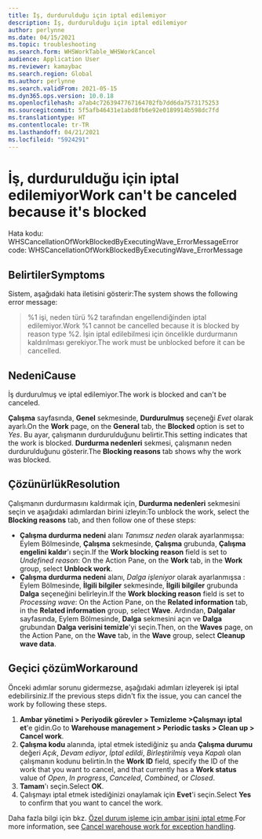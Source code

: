 ```yaml
---
title: İş, durdurulduğu için iptal edilemiyor
description: İş, durdurulduğu için iptal edilemiyor
author: perlynne
ms.date: 04/15/2021
ms.topic: troubleshooting
ms.search.form: WHSWorkTable_WHSWorkCancel
audience: Application User
ms.reviewer: kamaybac
ms.search.region: Global
ms.author: perlynne
ms.search.validFrom: 2021-05-15
ms.dyn365.ops.version: 10.0.18
ms.openlocfilehash: a7ab4c7263947767164702fb7dd6da7573175253
ms.sourcegitcommit: 5f5afb46431e1abd8fb6e92e0189914b598dc7fd
ms.translationtype: HT
ms.contentlocale: tr-TR
ms.lasthandoff: 04/21/2021
ms.locfileid: "5924291"
---
```

# <a name="work-cant-be-canceled-because-its-blocked"></a><span data-ttu-id="1d505-103">İş, durdurulduğu için iptal edilemiyor</span><span class="sxs-lookup"><span data-stu-id="1d505-103">Work can't be canceled because it's blocked</span></span>

<span data-ttu-id="1d505-104">Hata kodu: WHSCancellationOfWorkBlockedByExecutingWave_ErrorMessage</span><span class="sxs-lookup"><span data-stu-id="1d505-104">Error code: WHSCancellationOfWorkBlockedByExecutingWave_ErrorMessage</span></span>

## <a name="symptoms"></a><span data-ttu-id="1d505-105">Belirtiler</span><span class="sxs-lookup"><span data-stu-id="1d505-105">Symptoms</span></span>

<span data-ttu-id="1d505-106">Sistem, aşağıdaki hata iletisini gösterir:</span><span class="sxs-lookup"><span data-stu-id="1d505-106">The system shows the following error message:</span></span>

> <span data-ttu-id="1d505-107">%1 işi, neden türü %2 tarafından engellendiğinden iptal edilemiyor.</span><span class="sxs-lookup"><span data-stu-id="1d505-107">Work %1 cannot be cancelled because it is blocked by reason type %2.</span></span> <span data-ttu-id="1d505-108">İşin iptal edilebilmesi için öncelikle durdurmanın kaldırılması gerekiyor.</span><span class="sxs-lookup"><span data-stu-id="1d505-108">The work must be unblocked before it can be cancelled.</span></span>

## <a name="cause"></a><span data-ttu-id="1d505-109">Nedeni</span><span class="sxs-lookup"><span data-stu-id="1d505-109">Cause</span></span>

<span data-ttu-id="1d505-110">İş durdurulmuş ve iptal edilemiyor.</span><span class="sxs-lookup"><span data-stu-id="1d505-110">The work is blocked and can't be canceled.</span></span>

<span data-ttu-id="1d505-111">**Çalışma** sayfasında, **Genel** sekmesinde, **Durdurulmuş** seçeneği *Evet* olarak ayarlı.</span><span class="sxs-lookup"><span data-stu-id="1d505-111">On the **Work** page, on the **General** tab, the **Blocked** option is set to *Yes*.</span></span> <span data-ttu-id="1d505-112">Bu ayar, çalışmanın durdurulduğunu belirtir.</span><span class="sxs-lookup"><span data-stu-id="1d505-112">This setting indicates that the work is blocked.</span></span> <span data-ttu-id="1d505-113">**Durdurma nedenleri** sekmesi, çalışmanın neden durdurulduğunu gösterir.</span><span class="sxs-lookup"><span data-stu-id="1d505-113">The **Blocking reasons** tab shows why the work was blocked.</span></span>

## <a name="resolution"></a><span data-ttu-id="1d505-114">Çözünürlük</span><span class="sxs-lookup"><span data-stu-id="1d505-114">Resolution</span></span>

<span data-ttu-id="1d505-115">Çalışmanın durdurmasını kaldırmak için, **Durdurma nedenleri** sekmesini seçin ve aşağıdaki adımlardan birini izleyin:</span><span class="sxs-lookup"><span data-stu-id="1d505-115">To unblock the work, select the **Blocking reasons** tab, and then follow one of these steps:</span></span>

- <span data-ttu-id="1d505-116">**Çalışma durdurma nedeni** alanı *Tanımsız neden* olarak ayarlanmışsa: Eylem Bölmesinde, **Çalışma** sekmesinde, **Çalışma** grubunda, **Çalışma engelini kaldır**'ı seçin.</span><span class="sxs-lookup"><span data-stu-id="1d505-116">If the **Work blocking reason** field is set to *Undefined reason*: On the Action Pane, on the **Work** tab, in the **Work** group, select **Unblock work**.</span></span>
- <span data-ttu-id="1d505-117">**Çalışma durdurma nedeni** alanı, *Dalga işleniyor* olarak ayarlanmışsa : Eylem Bölmesinde, **İlgili bilgiler** sekmesinde, **İlgili bilgiler** grubunda **Dalga** seçeneğini belirleyin.</span><span class="sxs-lookup"><span data-stu-id="1d505-117">If the **Work blocking reason** field is set to *Processing wave*: On the Action Pane, on the **Related information** tab, in the **Related information** group, select **Wave**.</span></span> <span data-ttu-id="1d505-118">Ardından, **Dalgalar** sayfasında, Eylem Bölmesinde, **Dalga** sekmesini açın ve **Dalga** grubundan **Dalga verisini temizle**'yi seçin.</span><span class="sxs-lookup"><span data-stu-id="1d505-118">Then, on the **Waves** page, on the Action Pane, on the **Wave** tab, in the **Wave** group, select **Cleanup wave data**.</span></span>

## <a name="workaround"></a><span data-ttu-id="1d505-119">Geçici çözüm</span><span class="sxs-lookup"><span data-stu-id="1d505-119">Workaround</span></span>

<span data-ttu-id="1d505-120">Önceki adımlar sorunu gidermezse, aşağıdaki adımları izleyerek işi iptal edebilirsiniz.</span><span class="sxs-lookup"><span data-stu-id="1d505-120">If the previous steps didn't fix the issue, you can cancel the work by following these steps.</span></span>

1. <span data-ttu-id="1d505-121">**Ambar yönetimi \> Periyodik görevler \> Temizleme \>Çalışmayı iptal et**'e gidin.</span><span class="sxs-lookup"><span data-stu-id="1d505-121">Go to **Warehouse management \> Periodic tasks \> Clean up \> Cancel work**.</span></span>
1. <span data-ttu-id="1d505-122">**Çalışma kodu** alanında, iptal etmek istediğiniz şu anda **Çalışma durumu** değeri *Açık*, *Devam ediyor*, *İptal edildi*, *Birleştirilmiş* veya *Kapalı* olan çalışmanın kodunu belirtin.</span><span class="sxs-lookup"><span data-stu-id="1d505-122">In the **Work ID** field, specify the ID of the work that you want to cancel, and that currently has a **Work status** value of *Open*, *In progress*, *Canceled*, *Combined*, or *Closed*.</span></span>
1. <span data-ttu-id="1d505-123">**Tamam**'ı seçin.</span><span class="sxs-lookup"><span data-stu-id="1d505-123">Select **OK**.</span></span>
1. <span data-ttu-id="1d505-124">Çalışmayı iptal etmek istediğinizi onaylamak için **Evet**'i seçin.</span><span class="sxs-lookup"><span data-stu-id="1d505-124">Select **Yes** to confirm that you want to cancel the work.</span></span>

<span data-ttu-id="1d505-125">Daha fazla bilgi için bkz. [Özel durum işleme için ambar işini iptal etme](../../warehousing/cancel-warehouse-work.md).</span><span class="sxs-lookup"><span data-stu-id="1d505-125">For more information, see [Cancel warehouse work for exception handling](../../warehousing/cancel-warehouse-work.md).</span></span>
